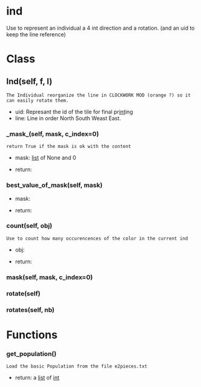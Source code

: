 # ind

Use to represent an individual a 4 int direction and a rotation. (and an uid to keep the line reference)




# Class
## Ind(self, f, l)

    The Individual reorganize the line in CLOCKWORK MOD (orange ?) so it can easily rotate them.
    

- uid: Represant the id of the tile for final pr[int](https://docs.python.org/2/library/stdtypes.html#numeric-types-int-[float](https://docs.python.org/2/library/stdtypes.html#numeric-types-int-float-long-complex)-long-complex)ing
- line: Line in order North South Weast East.

### \_mask_(self, mask, c_index=0)

    return True if the mask is ok with the content

- mask: [list](https://docs.python.org/2/tutorial/datastructures.html#more-on-lists) of None and 0

- return:



### best_value_of_mask(self, mask)


- mask:

- return:



### count(self, obj)

    Use to count how many occurencences of the color in the current ind

- obj:

- return:



### mask(self, mask, c_index=0)

    




### rotate(self)

    




### rotates(self, nb)

    






# Functions


### get_population()

    Load the basic Population from the file e2pieces.txt


- return: a [list](https://docs.python.org/2/tutorial/datastructures.html#more-on-lists) of [int](https://docs.python.org/2/library/stdtypes.html#numeric-types-int-[float](https://docs.python.org/2/library/stdtypes.html#numeric-types-int-float-long-complex)-long-complex)

